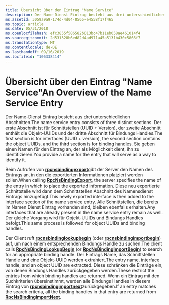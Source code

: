 ```yaml
---
title: Übersicht über den Eintrag "Name Service"
description: Der Name-Dienst Eintrag besteht aus drei unterschiedlichen Abschnitten.
ms.assetid: 3059a9a9-174d-4d04-8565-e4558f17f465
ms.topic: article
ms.date: 05/31/2018
ms.openlocfilehash: efc3855f586582b013bc47b11eb058ae461014f4
ms.sourcegitcommit: 2d531328b6ed82d4ad971a45a5131b430c5866f7
ms.translationtype: MT
ms.contentlocale: de-DE
ms.lasthandoff: 09/16/2019
ms.locfileid: "106338414"
---
```

# <a name="an-overview-of-the-name-service-entry"></a><span data-ttu-id="dd3b6-103">Übersicht über den Eintrag "Name Service"</span><span class="sxs-lookup"><span data-stu-id="dd3b6-103">An Overview of the Name Service Entry</span></span>

<span data-ttu-id="dd3b6-104">Der Name-Dienst Eintrag besteht aus drei unterschiedlichen Abschnitten.</span><span class="sxs-lookup"><span data-stu-id="dd3b6-104">The name service entry consists of three distinct sections.</span></span> <span data-ttu-id="dd3b6-105">Der erste Abschnitt ist für Schnittstellen (UUID + Version), der zweite Abschnitt enthält die Objekt-UUIDs und der dritte Abschnitt für Bindungs Handles.</span><span class="sxs-lookup"><span data-stu-id="dd3b6-105">The first section is for interfaces (UUID + version), the second section contains the object UUIDs, and the third section is for binding handles.</span></span> <span data-ttu-id="dd3b6-106">Sie geben einen Namen für den Eintrag an, der als Möglichkeit dient, ihn zu identifizieren.</span><span class="sxs-lookup"><span data-stu-id="dd3b6-106">You provide a name for the entry that will serve as a way to identify it.</span></span>

<span data-ttu-id="dd3b6-107">Beim Aufrufen von [**rpcnsbindingexport**](/windows/desktop/api/Rpcnsi/nf-rpcnsi-rpcnsbindingexporta)gibt der Server den Namen des Eintrags an, in den die exportierten Informationen platziert werden sollen.</span><span class="sxs-lookup"><span data-stu-id="dd3b6-107">When calling [**RpcNsBindingExport**](/windows/desktop/api/Rpcnsi/nf-rpcnsi-rpcnsbindingexporta), the server specifies the name of the entry in which to place the exported information.</span></span> <span data-ttu-id="dd3b6-108">Diese neu exportierte Schnittstelle wird dann dem Schnittstellen Abschnitt des Namensdienst Eintrags hinzugefügt.</span><span class="sxs-lookup"><span data-stu-id="dd3b6-108">This newly exported interface is then added to the interface section of the name service entry.</span></span> <span data-ttu-id="dd3b6-109">Alle Schnittstellen, die bereits im Namen Dienst Eintrag vorhanden sind, bleiben ebenfalls erhalten.</span><span class="sxs-lookup"><span data-stu-id="dd3b6-109">Any interfaces that are already present in the name service entry remain as well.</span></span> <span data-ttu-id="dd3b6-110">Der gleiche Vorgang wird für Objekt-UUIDs und Bindungs Handles befolgt.</span><span class="sxs-lookup"><span data-stu-id="dd3b6-110">This same process is followed for object UUIDs and binding handles.</span></span>

<span data-ttu-id="dd3b6-111">Der Client ruft [**rpcnsbindinglookupbegin**](/windows/desktop/api/Rpcnsi/nf-rpcnsi-rpcnsbindinglookupbegina) (oder [**rpcnsbindingimportbegin**](/windows/desktop/api/Rpcnsi/nf-rpcnsi-rpcnsbindingimportbegina)) auf, um nach einem entsprechenden Bindungs Handle zu suchen.</span><span class="sxs-lookup"><span data-stu-id="dd3b6-111">The client calls [**RpcNsBindingLookupBegin**](/windows/desktop/api/Rpcnsi/nf-rpcnsi-rpcnsbindinglookupbegina) (or [**RpcNsBindingImportBegin**](/windows/desktop/api/Rpcnsi/nf-rpcnsi-rpcnsbindingimportbegina)) to search for an appropriate binding handle.</span></span> <span data-ttu-id="dd3b6-112">Der Eintrags Name, das Schnittstellen Handle und eine Objekt-UUID werden extrahiert.</span><span class="sxs-lookup"><span data-stu-id="dd3b6-112">The entry name, interface handle, and an object UUID are extracted.</span></span> <span data-ttu-id="dd3b6-113">Diese schränken die Einträge ein, von denen Bindungs Handles zurückgegeben werden.</span><span class="sxs-lookup"><span data-stu-id="dd3b6-113">These restrict the entries from which binding handles are returned.</span></span> <span data-ttu-id="dd3b6-114">Wenn ein Eintrag mit den Suchkriterien übereinstimmt, werden alle Bindungs Handles in diesem Eintrag von [**rpcnsbindingimportnext**](/windows/desktop/api/Rpcnsi/nf-rpcnsi-rpcnsbindingimportnext)zurückgegeben.</span><span class="sxs-lookup"><span data-stu-id="dd3b6-114">If an entry matches the search criteria, all the binding handles in that entry are returned from [**RpcNsBindingImportNext**](/windows/desktop/api/Rpcnsi/nf-rpcnsi-rpcnsbindingimportnext).</span></span>

 

 




